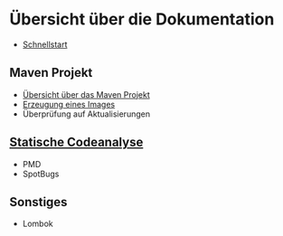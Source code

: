 # Übersicht über die Dokumentation

- [Schnellstart](QuickStart.md)

## Maven Projekt
- [Übersicht über das Maven Projekt](MavenProject.md)
- [Erzeugung eines Images](ImageCreation.md)
- Überprüfung auf Aktualisierungen

## [Statische Codeanalyse](StaticCodeAnalysis.md)
- PMD
- SpotBugs

## Sonstiges
- Lombok